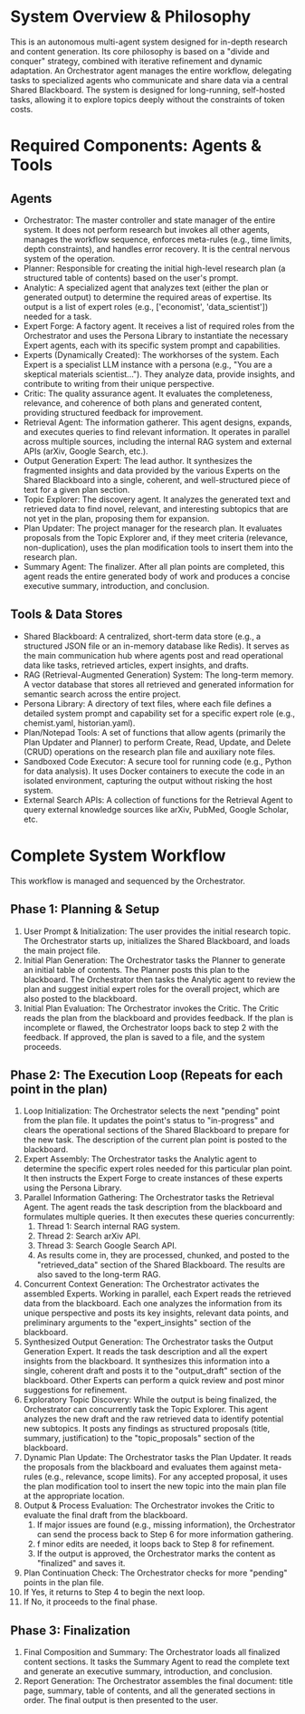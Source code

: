 # System Overview & Philosophy

This is an autonomous multi-agent system designed for in-depth research and content generation. Its core philosophy is based on a "divide and conquer" strategy, combined with iterative refinement and dynamic adaptation. An Orchestrator agent manages the entire workflow, delegating tasks to specialized agents who communicate and share data via a central Shared Blackboard. The system is designed for long-running, self-hosted tasks, allowing it to explore topics deeply without the constraints of token costs.

# Required Components: Agents & Tools

## Agents
- Orchestrator: The master controller and state manager of the entire system. It does not perform research but invokes all other agents, manages the workflow sequence, enforces meta-rules (e.g., time limits, depth constraints), and handles error recovery. It is the central nervous system of the operation.
- Planner: Responsible for creating the initial high-level research plan (a structured table of contents) based on the user's prompt.
- Analytic: A specialized agent that analyzes text (either the plan or generated output) to determine the required areas of expertise. Its output is a list of expert roles (e.g., ['economist', 'data_scientist']) needed for a task.
- Expert Forge: A factory agent. It receives a list of required roles from the Orchestrator and uses the Persona Library to instantiate the necessary Expert agents, each with its specific system prompt and capabilities.
- Experts (Dynamically Created): The workhorses of the system. Each Expert is a specialist LLM instance with a persona (e.g., "You are a skeptical materials scientist..."). They analyze data, provide insights, and contribute to writing from their unique perspective.
- Critic: The quality assurance agent. It evaluates the completeness, relevance, and coherence of both plans and generated content, providing structured feedback for improvement.
- Retrieval Agent: The information gatherer. This agent designs, expands, and executes queries to find relevant information. It operates in parallel across multiple sources, including the internal RAG system and external APIs (arXiv, Google Search, etc.).
- Output Generation Expert: The lead author. It synthesizes the fragmented insights and data provided by the various Experts on the Shared Blackboard into a single, coherent, and well-structured piece of text for a given plan section.
- Topic Explorer: The discovery agent. It analyzes the generated text and retrieved data to find novel, relevant, and interesting subtopics that are not yet in the plan, proposing them for expansion.
- Plan Updater: The project manager for the research plan. It evaluates proposals from the Topic Explorer and, if they meet criteria (relevance, non-duplication), uses the plan modification tools to insert them into the research plan.
- Summary Agent: The finalizer. After all plan points are completed, this agent reads the entire generated body of work and produces a concise executive summary, introduction, and conclusion.

## Tools & Data Stores
- Shared Blackboard: A centralized, short-term data store (e.g., a structured JSON file or an in-memory database like Redis). It serves as the main communication hub where agents post and read operational data like tasks, retrieved articles, expert insights, and drafts.
- RAG (Retrieval-Augmented Generation) System: The long-term memory. A vector database that stores all retrieved and generated information for semantic search across the entire project.
- Persona Library: A directory of text files, where each file defines a detailed system prompt and capability set for a specific expert role (e.g., chemist.yaml, historian.yaml).
- Plan/Notepad Tools: A set of functions that allow agents (primarily the Plan Updater and Planner) to perform Create, Read, Update, and Delete (CRUD) operations on the research plan file and auxiliary note files.
- Sandboxed Code Executor: A secure tool for running code (e.g., Python for data analysis). It uses Docker containers to execute the code in an isolated environment, capturing the output without risking the host system.
- External Search APIs: A collection of functions for the Retrieval Agent to query external knowledge sources like arXiv, PubMed, Google Scholar, etc.

# Complete System Workflow

This workflow is managed and sequenced by the Orchestrator.

## Phase 1: Planning & Setup
1. User Prompt & Initialization: The user provides the initial research topic. The Orchestrator starts up, initializes the Shared Blackboard, and loads the main project file.
2. Initial Plan Generation: The Orchestrator tasks the Planner to generate an initial table of contents. The Planner posts this plan to the blackboard. The Orchestrator then tasks the Analytic agent to review the plan and suggest initial expert roles for the overall project, which are also posted to the blackboard.
3. Initial Plan Evaluation: The Orchestrator invokes the Critic. The Critic reads the plan from the blackboard and provides feedback. If the plan is incomplete or flawed, the Orchestrator loops back to step 2 with the feedback. If approved, the plan is saved to a file, and the system proceeds.

## Phase 2: The Execution Loop (Repeats for each point in the plan)
1. Loop Initialization: The Orchestrator selects the next "pending" point from the plan file. It updates the point's status to "in-progress" and clears the operational sections of the Shared Blackboard to prepare for the new task. The description of the current plan point is posted to the blackboard.
2. Expert Assembly: The Orchestrator tasks the Analytic agent to determine the specific expert roles needed for this particular plan point. It then instructs the Expert Forge to create instances of these experts using the Persona Library.
3. Parallel Information Gathering: The Orchestrator tasks the Retrieval Agent. The agent reads the task description from the blackboard and formulates multiple queries. It then executes these queries concurrently:
   1. Thread 1: Search internal RAG system.
   2. Thread 2: Search arXiv API.
   3. Thread 3: Search Google Search API.
   4. As results come in, they are processed, chunked, and posted to the "retrieved_data" section of the Shared Blackboard. The results are also saved to the long-term RAG. 
4. Concurrent Context Generation: The Orchestrator activates the assembled Experts. Working in parallel, each Expert reads the retrieved data from the blackboard. Each one analyzes the information from its unique perspective and posts its key insights, relevant data points, and preliminary arguments to the "expert_insights" section of the blackboard. 
5. Synthesized Output Generation: The Orchestrator tasks the Output Generation Expert. It reads the task description and all the expert insights from the blackboard. It synthesizes this information into a single, coherent draft and posts it to the "output_draft" section of the blackboard. Other Experts can perform a quick review and post minor suggestions for refinement. 
6. Exploratory Topic Discovery: While the output is being finalized, the Orchestrator can concurrently task the Topic Explorer. This agent analyzes the new draft and the raw retrieved data to identify potential new subtopics. It posts any findings as structured proposals (title, summary, justification) to the "topic_proposals" section of the blackboard. 
7. Dynamic Plan Update: The Orchestrator tasks the Plan Updater. It reads the proposals from the blackboard and evaluates them against meta-rules (e.g., relevance, scope limits). For any accepted proposal, it uses the plan modification tool to insert the new topic into the main plan file at the appropriate location. 
8. Output & Process Evaluation: The Orchestrator invokes the Critic to evaluate the final draft from the blackboard. 
   1. If major issues are found (e.g., missing information), the Orchestrator can send the process back to Step 6 for more information gathering. 
   2. f minor edits are needed, it loops back to Step 8 for refinement. 
   3. If the output is approved, the Orchestrator marks the content as "finalized" and saves it. 
9. Plan Continuation Check: The Orchestrator checks for more "pending" points in the plan file. 
10. If Yes, it returns to Step 4 to begin the next loop. 
11. If No, it proceeds to the final phase.

## Phase 3: Finalization
1. Final Composition and Summary: The Orchestrator loads all finalized content sections. It tasks the Summary Agent to read the complete text and generate an executive summary, introduction, and conclusion. 
2. Report Generation: The Orchestrator assembles the final document: title page, summary, table of contents, and all the generated sections in order. The final output is then presented to the user.

